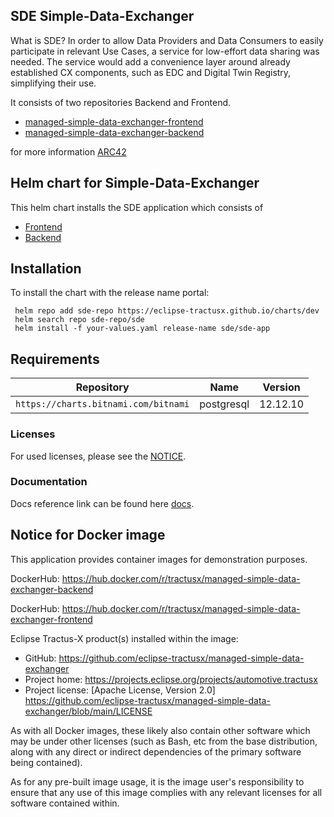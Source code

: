 ## SDE Simple-Data-Exchanger

What is SDE?
In order to allow Data Providers and Data Consumers to easily participate in relevant Use Cases, a service for low-effort data sharing was needed. The service would add a convenience layer around already established CX components, such as EDC and Digital Twin Registry, simplifying their use.

It consists of two repositories Backend and Frontend.
   * [managed-simple-data-exchanger-frontend](https://github.com/eclipse-tractusx/managed-simple-data-exchanger-frontend) 
   * [managed-simple-data-exchanger-backend](https://github.com/eclipse-tractusx/managed-simple-data-exchanger-backend) 

for more information [ARC42](https://github.com/eclipse-tractusx/managed-simple-data-exchanger-frontend/blob/main/docs/Arc42.md)


## Helm chart for Simple-Data-Exchanger

This helm chart installs the SDE application which consists of
     
   * [Frontend](https://github.com/eclipse-tractusx/managed-simple-data-exchanger-frontend) 
   * [Backend](https://github.com/eclipse-tractusx/managed-simple-data-exchanger-backend) 
    
## Installation

To install the chart with the release name portal:

 ```shell
  helm repo add sde-repo https://eclipse-tractusx.github.io/charts/dev 
  helm search repo sde-repo/sde
  helm install -f your-values.yaml release-name sde/sde-app 
 ``` 
## Requirements

| Repository                                         | Name       | Version  |
|--------------------------------------------------- |------------|--------- |
| `https://charts.bitnami.com/bitnami`               | postgresql | 12.12.10 |                     
	
### Licenses
For used licenses, please see the [NOTICE](https://github.com/eclipse-tractusx/managed-simple-data-exchanger/blob/main/NOTICE.md).

### Documentation
 Docs reference link can be found here [docs](https://github.com/catenax-ng/tx-managed-simple-data-exchanger/blob/main/docs/install.md).

## Notice for Docker image

This application provides container images for demonstration purposes.

DockerHub: https://hub.docker.com/r/tractusx/managed-simple-data-exchanger-backend

DockerHub: https://hub.docker.com/r/tractusx/managed-simple-data-exchanger-frontend 

Eclipse Tractus-X product(s) installed within the image:

- GitHub: https://github.com/eclipse-tractusx/managed-simple-data-exchanger
- Project home: https://projects.eclipse.org/projects/automotive.tractusx
- Project license: [Apache License, Version 2.0] https://github.com/eclipse-tractusx/managed-simple-data-exchanger/blob/main/LICENSE

As with all Docker images, these likely also contain other software which may be under other licenses (such as Bash, etc from the base distribution, along with any direct or indirect dependencies of the primary software being contained).

As for any pre-built image usage, it is the image user's responsibility to ensure that any use of this image complies with any relevant licenses for all software contained within.
